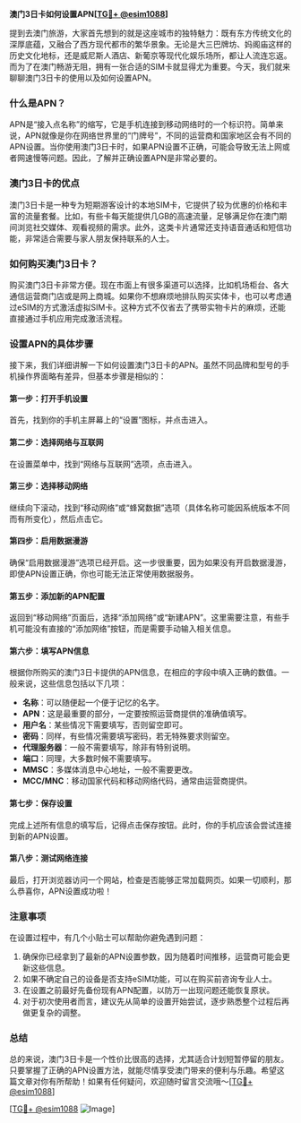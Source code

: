 **澳门3日卡如何设置APN[[TG💪+ @esim1088](https://t.me/s/esim1088)]**

提到去澳门旅游，大家首先想到的就是这座城市的独特魅力：既有东方传统文化的深厚底蕴，又融合了西方现代都市的繁华景象。无论是大三巴牌坊、妈阁庙这样的历史文化地标，还是威尼斯人酒店、新葡京等现代化娱乐场所，都让人流连忘返。而为了在澳门畅游无阻，拥有一张合适的SIM卡就显得尤为重要。今天，我们就来聊聊澳门3日卡的使用以及如何设置APN。

### 什么是APN？

APN是“接入点名称”的缩写，它是手机连接到移动网络时的一个标识符。简单来说，APN就像是你在网络世界里的“门牌号”，不同的运营商和国家地区会有不同的APN设置。当你使用澳门3日卡时，如果APN设置不正确，可能会导致无法上网或者网速慢等问题。因此，了解并正确设置APN是非常必要的。

### 澳门3日卡的优点

澳门3日卡是一种专为短期游客设计的本地SIM卡，它提供了较为优惠的价格和丰富的流量套餐。比如，有些卡每天能提供几GB的高速流量，足够满足你在澳门期间浏览社交媒体、观看视频的需求。此外，这类卡片通常还支持语音通话和短信功能，非常适合需要与家人朋友保持联系的人士。

### 如何购买澳门3日卡？

购买澳门3日卡非常方便。现在市面上有很多渠道可以选择，比如机场柜台、各大通信运营商门店或是网上商城。如果你不想麻烦地排队购买实体卡，也可以考虑通过eSIM的方式激活虚拟SIM卡。这种方式不仅省去了携带实物卡片的麻烦，还能直接通过手机应用完成激活流程。

### 设置APN的具体步骤

接下来，我们详细讲解一下如何设置澳门3日卡的APN。虽然不同品牌和型号的手机操作界面略有差异，但基本步骤是相似的：

#### 第一步：打开手机设置
首先，找到你的手机主屏幕上的“设置”图标，并点击进入。

#### 第二步：选择网络与互联网
在设置菜单中，找到“网络与互联网”选项，点击进入。

#### 第三步：选择移动网络
继续向下滚动，找到“移动网络”或“蜂窝数据”选项（具体名称可能因系统版本不同而有所变化），然后点击它。

#### 第四步：启用数据漫游
确保“启用数据漫游”选项已经开启。这一步很重要，因为如果没有开启数据漫游，即使APN设置正确，你也可能无法正常使用数据服务。

#### 第五步：添加新的APN配置
返回到“移动网络”页面后，选择“添加网络”或“新建APN”。这里需要注意，有些手机可能没有直接的“添加网络”按钮，而是需要手动输入相关信息。

#### 第六步：填写APN信息
根据你所购买的澳门3日卡提供的APN信息，在相应的字段中填入正确的数值。一般来说，这些信息包括以下几项：
- **名称**：可以随便起一个便于记忆的名字。
- **APN**：这是最重要的部分，一定要按照运营商提供的准确值填写。
- **用户名**：某些情况下需要填写，否则留空即可。
- **密码**：同样，有些情况需要填写密码，若无特殊要求则留空。
- **代理服务器**：一般不需要填写，除非有特别说明。
- **端口**：同理，大多数时候不需要填写。
- **MMSC**：多媒体消息中心地址，一般不需要更改。
- **MCC/MNC**：移动国家代码和移动网络代码，通常由运营商提供。

#### 第七步：保存设置
完成上述所有信息的填写后，记得点击保存按钮。此时，你的手机应该会尝试连接到新的APN设置。

#### 第八步：测试网络连接
最后，打开浏览器访问一个网站，检查是否能够正常加载网页。如果一切顺利，那么恭喜你，APN设置成功啦！

### 注意事项

在设置过程中，有几个小贴士可以帮助你避免遇到问题：
1. 确保你已经拿到了最新的APN设置参数，因为随着时间推移，运营商可能会更新这些信息。
2. 如果不确定自己的设备是否支持eSIM功能，可以在购买前咨询专业人士。
3. 在设置之前最好先备份现有APN配置，以防万一出现问题还能恢复原状。
4. 对于初次使用者而言，建议先从简单的设置开始尝试，逐步熟悉整个过程后再做更复杂的调整。

### 总结

总的来说，澳门3日卡是一个性价比很高的选择，尤其适合计划短暂停留的朋友。只要掌握了正确的APN设置方法，就能尽情享受澳门带来的便利与乐趣。希望这篇文章对你有所帮助！如果有任何疑问，欢迎随时留言交流哦～[[TG💪+ @esim1088](https://t.me/s/esim1088)]

[[TG💪+ @esim1088](https://t.me/s/esim1088) ![Image](https://i.postimg.cc/4NQfJmqS/Snipaste-2025-05-13-00-14-12.png)]